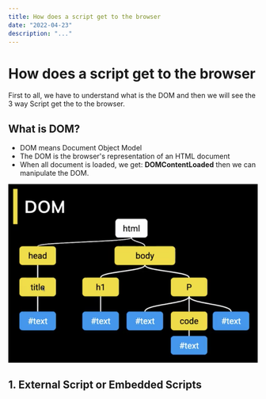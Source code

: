 ```yaml
---
title: How does a script get to the browser
date: "2022-04-23"
description: "..."
---
```


<!-- date: año-mes-día -->

# How does a script get to the browser

First to all, we have to understand what is the DOM and then we will see the 3 way Script get the to the browser.

## What is DOM?

- DOM means Document Object Model
- The DOM is the browser's representation of an HTML document
- When all document is loaded, we get: **DOMContentLoaded** then we can manipulate the DOM.

![DOM](./img/dom.png)

## 1. External Script or Embedded Scripts 

